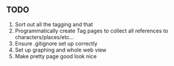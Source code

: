 ## TODO ##

1.  Sort out all the tagging and that
2.  Programmatically create Tag pages to collect all references to characters/places/etc...
3.  Ensure .gitignore set up correctly
4.  Set up graphing and whole web view
5.  Make pretty page good look nice